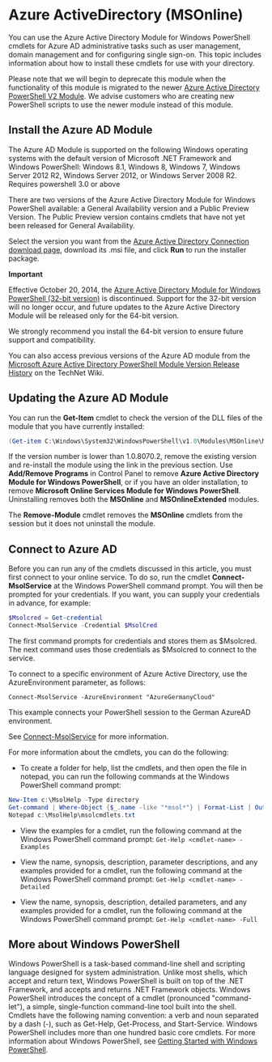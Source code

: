  # Azure ActiveDirectory (MSOnline)

You can use the Azure Active Directory Module for Windows PowerShell cmdlets for Azure AD administrative tasks such as user management, domain management and for configuring single sign-on.
This topic includes information about how to install these cmdlets for use with your directory.

Please note that we will begin to deprecate this module when the functionality of this module is migrated to the newer [Azure Active Directory PowerShell V2 Module](https://docs.microsoft.com/en-us/powershell/azuread/v2/azureactivedirectory). We advise customers who are creating new PowerShell scripts to use the newer module instead of this module.


## Install the Azure AD Module

The Azure AD Module is supported on the following Windows operating systems with the default version of Microsoft .NET Framework and Windows PowerShell: Windows 8.1, Windows 8, Windows 7, Windows Server 2012 R2, Windows Server 2012, or Windows Server 2008 R2.
Requires powershell 3.0 or above

There are two versions of the Azure Active Directory Module for Windows PowerShell available: a General Availability version and a Public Preview Version.
The Public Preview version contains cmdlets that have not yet been released for General Availability.

Select the version you want from the [Azure Active Directory Connection download page](https://www.microsoft.com/en-us/download/details.aspx?id=47594), download its .msi file, and click **Run** to run the installer package.

**Important**

Effective October 20, 2014, the [Azure Active Directory Module for Windows PowerShell (32-bit version)](http://go.microsoft.com/fwlink/p/?linkid=236298) is discontinued.
Support for the 32-bit version will no longer occur, and future updates to the Azure Active Directory Module will be released only for the 64-bit version.

We strongly recommend you install the 64-bit version to ensure future support and compatibility.

You can also access previous versions of the Azure AD module from the [Microsoft Azure Active Directory PowerShell Module Version Release History](http://social.technet.microsoft.com/wiki/contents/articles/28552.microsoft-azure-active-directory-powershell-module-version-release-history.aspx) on the TechNet Wiki.


## Updating the Azure AD Module

You can run the **Get-Item** cmdlet to check the version of the DLL files of the module that you have currently installed:

```PowerShell
(Get-item C:\Windows\System32\WindowsPowerShell\v1.0\Modules\MSOnline\Microsoft.Online.Administration.Automation.PSModule.dll).VersionInfo.FileVersion
```

If the version number is lower than 1.0.8070.2, remove the existing version and re-install the module using the link in the previous section.
Use **Add/Remove Programs** in Control Panel to remove **Azure Active Directory Module for Windows PowerShell**, or if you have an older installation, to remove **Microsoft Online Services Module for Windows PowerShell**.
Uninstalling removes both the **MSOnline** and **MSOnlineExtended** modules.

The **Remove-Module** cmdlet removes the **MSOnline** cmdlets from the session but it does not uninstall the module.


## Connect to Azure AD

Before you can run any of the cmdlets discussed in this article, you must first connect to your online service.
To do so, run the cmdlet **Connect-MsolService** at the Windows PowerShell command prompt.
You will then be prompted for your credentials.
If you want, you can supply your credentials in advance, for example:

```PowerShell
$Msolcred = Get-credential
Connect-MsolService -Credential $MsolCred
```

The first command prompts for credentials and stores them as $Msolcred.
The next command uses those credentials as $Msolcred to connect to the service.

To connect to a specific environment of Azure Active Directory, use the AzureEnvironment parameter, as follows:

`Connect-MsolService -AzureEnvironment "AzureGermanyCloud"`

This example connects your PowerShell session to the German AzureAD environment.

See [Connect-MsolService](https://msdn.microsoft.com/en-us/library/azure/dn194123(v=azure.98).aspx) for more information.

For more information about the cmdlets, you can do the following:

* To create a folder for help, list the cmdlets, and then open the file in notepad, you can run the following commands at the Windows PowerShell command prompt:

```PowerShell
New-Item c:\MsolHelp -Type directory
Get-command | Where-Object {$_.name -like "*msol*"} | Format-List | Out-File c:\MsolHelp\msolcmdlets.txt
Notepad c:\MsolHelp\msolcmdlets.txt
```

* View the examples for a cmdlet, run the following command at the Windows PowerShell command prompt: `Get-Help <cmdlet-name> -Examples`

* View the name, synopsis, description, parameter descriptions, and any examples provided for a cmdlet, run the following command at the Windows PowerShell command prompt: `Get-Help <cmdlet-name> -Detailed`

* View the name, synopsis, description, detailed parameters, and any examples provided for a cmdlet, run the following command at the Windows PowerShell command prompt: `Get-Help <cmdlet-name> -Full`


## More about Windows PowerShell

Windows PowerShell is a task-based command-line shell and scripting language designed for system administration.
Unlike most shells, which accept and return text, Windows PowerShell is built on top of the .NET Framework, and accepts and returns .NET Framework objects.
Windows PowerShell introduces the concept of a cmdlet (pronounced "command-let"), a simple, single-function command-line tool built into the shell.
Cmdlets have the following naming convention: a verb and noun separated by a dash (-), such as Get-Help, Get-Process, and Start-Service.
Windows PowerShell includes more than one hundred basic core cmdlets.
For more information about Windows PowerShell, see [Getting Started with Windows PowerShell](https://msdn.microsoft.com/powershell/scripting/getting-started/getting-started-with-windows-powershell).
